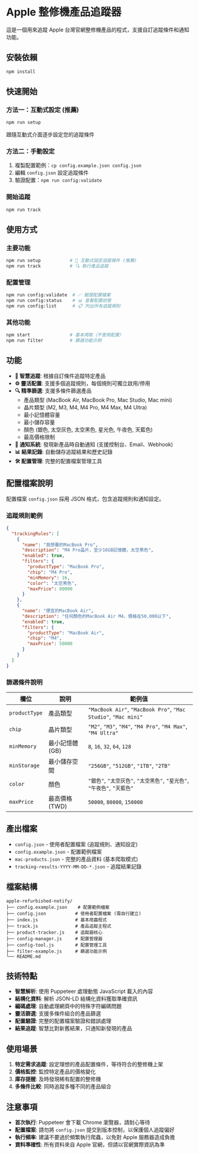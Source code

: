 # Apple 整修機產品追蹤器

這是一個用來追蹤 Apple 台灣官網整修機產品的程式，支援自訂追蹤條件和通知功能。

## 安裝依賴

```bash
npm install
```

## 快速開始

### 方法一：互動式設定 (推薦)
```bash
npm run setup
```
跟隨互動式介面逐步設定您的追蹤條件

### 方法二：手動設定
1. 複製配置範例：`cp config.example.json config.json`
2. 編輯 `config.json` 設定追蹤條件
3. 驗證配置：`npm run config:validate`

### 開始追蹤
```bash
npm run track
```

## 使用方式

### 主要功能
```bash
npm run setup           # 🎯 互動式設定追蹤條件 (推薦)
npm run track           # 🔍 執行產品追蹤
```

### 配置管理
```bash
npm run config:validate  # ✅ 驗證配置檔案
npm run config:status    # 📊 查看配置狀態  
npm run config:list      # 📋 列出所有追蹤規則
```

### 其他功能
```bash
npm start               # 基本爬取（不使用配置）
npm run filter          # 篩選功能示例
```

## 功能

- **🎯 智慧追蹤**: 根據自訂條件追蹤特定產品
- **⚙️ 靈活配置**: 支援多個追蹤規則，每個規則可獨立啟用/停用
- **🔍 精準篩選**: 支援多條件篩選產品
  - 產品類型 (MacBook Air, MacBook Pro, Mac Studio, Mac mini)
  - 晶片類型 (M2, M3, M4, M4 Pro, M4 Max, M4 Ultra)
  - 最小記憶體容量
  - 最小儲存容量
  - 顏色 (銀色, 太空灰色, 太空黑色, 星光色, 午夜色, 天藍色)
  - 最高價格限制
- **📱 通知系統**: 發現新產品時自動通知 (支援控制台、Email、Webhook)
- **📊 結果記錄**: 自動儲存追蹤結果和歷史記錄
- **🛠️ 配置管理**: 完整的配置檔案管理工具

## 配置檔案說明

配置檔案 `config.json` 採用 JSON 格式，包含追蹤規則和通知設定。

### 追蹤規則範例

```json
{
  "trackingRules": [
    {
      "name": "我想要的MacBook Pro",
      "description": "M4 Pro晶片，至少16GB記憶體，太空黑色",
      "enabled": true,
      "filters": {
        "productType": "MacBook Pro",
        "chip": "M4 Pro",
        "minMemory": 16,
        "color": "太空黑色",
        "maxPrice": 80000
      }
    },
    {
      "name": "便宜的MacBook Air",
      "description": "任何顏色的MacBook Air M4，價格在50,000以下",
      "enabled": true,
      "filters": {
        "productType": "MacBook Air",
        "chip": "M4",
        "maxPrice": 50000
      }
    }
  ]
}
```

### 篩選條件說明

| 欄位 | 說明 | 範例值 |
|------|------|---------|
| `productType` | 產品類型 | `"MacBook Air"`, `"MacBook Pro"`, `"Mac Studio"`, `"Mac mini"` |
| `chip` | 晶片類型 | `"M2"`, `"M3"`, `"M4"`, `"M4 Pro"`, `"M4 Max"`, `"M4 Ultra"` |
| `minMemory` | 最小記憶體 (GB) | `8`, `16`, `32`, `64`, `128` |
| `minStorage` | 最小儲存空間 | `"256GB"`, `"512GB"`, `"1TB"`, `"2TB"` |
| `color` | 顏色 | `"銀色"`, `"太空灰色"`, `"太空黑色"`, `"星光色"`, `"午夜色"`, `"天藍色"` |
| `maxPrice` | 最高價格 (TWD) | `50000`, `80000`, `150000` |

## 產出檔案

- `config.json` - 使用者配置檔案 (追蹤規則、通知設定)
- `config.example.json` - 配置範例檔案
- `mac-products.json` - 完整的產品資料 (基本爬取模式)
- `tracking-results-YYYY-MM-DD-*.json` - 追蹤結果記錄

## 檔案結構

```
apple-refurbished-notify/
├── config.example.json    # 配置範例檔案
├── config.json           # 使用者配置檔案 (需自行建立)
├── index.js              # 基本爬蟲程式
├── track.js              # 產品追蹤主程式
├── product-tracker.js    # 追蹤器核心
├── config-manager.js     # 配置管理器
├── config-tool.js        # 配置管理工具
├── filter-example.js     # 篩選功能示例
└── README.md
```

## 技術特點

- **智慧解析**: 使用 Puppeteer 處理動態 JavaScript 載入的內容
- **結構化資料**: 解析 JSON-LD 結構化資料獲取準確資訊
- **編碼處理**: 自動處理網頁中的特殊字符編碼問題
- **靈活篩選**: 支援多條件組合的產品篩選
- **配置驗證**: 完整的配置檔案驗證和錯誤處理
- **結果追蹤**: 智慧比對新舊結果，只通知新發現的產品

## 使用場景

1. **特定需求追蹤**: 設定理想的產品配置條件，等待符合的整修機上架
2. **價格監控**: 監控特定產品的價格變化
3. **庫存提醒**: 及時發現稀有配置的整修機
4. **多條件比較**: 同時追蹤多種不同的產品組合

## 注意事項

- **首次執行**: Puppeteer 會下載 Chrome 瀏覽器，請耐心等待
- **配置檔案**: 請勿將 `config.json` 提交到版本控制，以保護個人追蹤偏好
- **執行頻率**: 建議不要過於頻繁執行爬蟲，以免對 Apple 服務器造成負擔
- **資料準確性**: 所有資料來自 Apple 官網，但請以官網實際資訊為準
